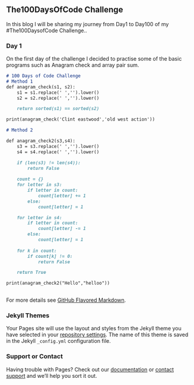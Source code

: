 ## The100DaysOfCode Challenge

In this blog I will be sharing my journey from Day1 to Day100 of my #The100DaysofCode Challenge..


### Day 1

On the first day of the challenge I decided to practise some of the basic programs such as Anagram check and array pair sum.

```markdown
# 100 Days of Code Challenge
# Method 1
def anagram_check(s1, s2):
    s1 = s1.replace(' ','').lower()
    s2 = s2.replace(' ','').lower()

    return sorted(s1) == sorted(s2)

print(anagram_check('Clint eastwood','old west action'))

# Method 2

def anagram_check2(s3,s4):
    s3 = s3.replace(' ','').lower()
    s4 = s4.replace(' ','').lower()

    if (len(s3) != len(s4)):
        return False
    
    count = {}
    for letter in s3:
        if letter in count:
            count[letter] += 1
        else:
            count[letter] = 1

    for letter in s4:
        if letter in count:
            count[letter] -= 1
        else:
            count[letter] = 1
    
    for k in count:
        if count[k] != 0:
            return False

    return True

print(anagram_check2("Hello","helloo"))
    
```

For more details see [GitHub Flavored Markdown](https://guides.github.com/features/mastering-markdown/).

### Jekyll Themes

Your Pages site will use the layout and styles from the Jekyll theme you have selected in your [repository settings](https://github.com/ShivamBhosale/100DaysofCode/settings). The name of this theme is saved in the Jekyll `_config.yml` configuration file.

### Support or Contact

Having trouble with Pages? Check out our [documentation](https://docs.github.com/categories/github-pages-basics/) or [contact support](https://github.com/contact) and we’ll help you sort it out.
